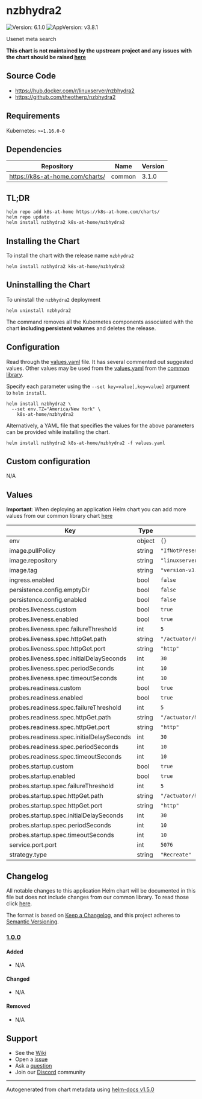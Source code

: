 # nzbhydra2

![Version: 6.1.0](https://img.shields.io/badge/Version-6.1.0-informational?style=flat-square) ![AppVersion: v3.8.1](https://img.shields.io/badge/AppVersion-v3.8.1-informational?style=flat-square)

Usenet meta search

**This chart is not maintained by the upstream project and any issues with the chart should be raised [here](https://github.com/k8s-at-home/charts/issues/new/choose)**

## Source Code

* <https://hub.docker.com/r/linuxserver/nzbhydra2>
* <https://github.com/theotherp/nzbhydra2>

## Requirements

Kubernetes: `>=1.16.0-0`

## Dependencies

| Repository | Name | Version |
|------------|------|---------|
| https://k8s-at-home.com/charts/ | common | 3.1.0 |

## TL;DR

```console
helm repo add k8s-at-home https://k8s-at-home.com/charts/
helm repo update
helm install nzbhydra2 k8s-at-home/nzbhydra2
```

## Installing the Chart

To install the chart with the release name `nzbhydra2`

```console
helm install nzbhydra2 k8s-at-home/nzbhydra2
```

## Uninstalling the Chart

To uninstall the `nzbhydra2` deployment

```console
helm uninstall nzbhydra2
```

The command removes all the Kubernetes components associated with the chart **including persistent volumes** and deletes the release.

## Configuration

Read through the [values.yaml](./values.yaml) file. It has several commented out suggested values.
Other values may be used from the [values.yaml](../common/values.yaml) from the [common library](../common).

Specify each parameter using the `--set key=value[,key=value]` argument to `helm install`.

```console
helm install nzbhydra2 \
  --set env.TZ="America/New York" \
    k8s-at-home/nzbhydra2
```

Alternatively, a YAML file that specifies the values for the above parameters can be provided while installing the chart.

```console
helm install nzbhydra2 k8s-at-home/nzbhydra2 -f values.yaml
```

## Custom configuration

N/A

## Values

**Important**: When deploying an application Helm chart you can add more values from our common library chart [here](https://github.com/k8s-at-home/charts/tree/master/charts/common/)

| Key | Type | Default | Description |
|-----|------|---------|-------------|
| env | object | `{}` |  |
| image.pullPolicy | string | `"IfNotPresent"` |  |
| image.repository | string | `"linuxserver/nzbhydra2"` |  |
| image.tag | string | `"version-v3.8.1"` |  |
| ingress.enabled | bool | `false` |  |
| persistence.config.emptyDir | bool | `false` |  |
| persistence.config.enabled | bool | `false` |  |
| probes.liveness.custom | bool | `true` |  |
| probes.liveness.enabled | bool | `true` |  |
| probes.liveness.spec.failureThreshold | int | `5` |  |
| probes.liveness.spec.httpGet.path | string | `"/actuator/health/livenessState"` |  |
| probes.liveness.spec.httpGet.port | string | `"http"` |  |
| probes.liveness.spec.initialDelaySeconds | int | `30` |  |
| probes.liveness.spec.periodSeconds | int | `10` |  |
| probes.liveness.spec.timeoutSeconds | int | `10` |  |
| probes.readiness.custom | bool | `true` |  |
| probes.readiness.enabled | bool | `true` |  |
| probes.readiness.spec.failureThreshold | int | `5` |  |
| probes.readiness.spec.httpGet.path | string | `"/actuator/health/readinessState"` |  |
| probes.readiness.spec.httpGet.port | string | `"http"` |  |
| probes.readiness.spec.initialDelaySeconds | int | `30` |  |
| probes.readiness.spec.periodSeconds | int | `10` |  |
| probes.readiness.spec.timeoutSeconds | int | `10` |  |
| probes.startup.custom | bool | `true` |  |
| probes.startup.enabled | bool | `true` |  |
| probes.startup.spec.failureThreshold | int | `5` |  |
| probes.startup.spec.httpGet.path | string | `"/actuator/health/readinessState"` |  |
| probes.startup.spec.httpGet.port | string | `"http"` |  |
| probes.startup.spec.initialDelaySeconds | int | `30` |  |
| probes.startup.spec.periodSeconds | int | `10` |  |
| probes.startup.spec.timeoutSeconds | int | `10` |  |
| service.port.port | int | `5076` |  |
| strategy.type | string | `"Recreate"` |  |

## Changelog

All notable changes to this application Helm chart will be documented in this file but does not include changes from our common library. To read those click [here](https://github.com/k8s-at-home/charts/tree/master/charts/common/README.md#Changelog).

The format is based on [Keep a Changelog](https://keepachangelog.com/en/1.0.0/), and this project adheres to [Semantic Versioning](https://semver.org/spec/v2.0.0.html).

### [1.0.0]

#### Added

- N/A

#### Changed

- N/A

#### Removed

- N/A

[1.0.0]: #1.0.0

## Support

- See the [Wiki](https://github.com/k8s-at-home/charts/wiki)
- Open a [issue](https://github.com/k8s-at-home/charts/issues/new/choose)
- Ask a [question](https://github.com/k8s-at-home/charts/discussions)
- Join our [Discord](https://discord.gg/sTMX7Vh) community

----------------------------------------------
Autogenerated from chart metadata using [helm-docs v1.5.0](https://github.com/norwoodj/helm-docs/releases/v1.5.0)